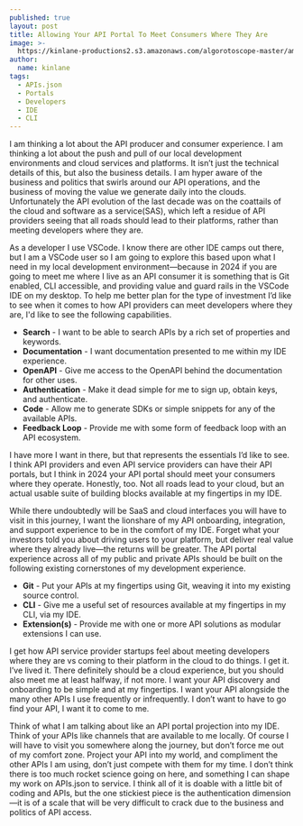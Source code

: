 ```yaml
---
published: true
layout: post
title: Allowing Your API Portal To Meet Consumers Where They Are
image: >-
  https://kinlane-productions2.s3.amazonaws.com/algorotoscope-master/america-immigration_dumping-ground-sin-will-find-you.jpeg
author:
  name: kinlane
tags:
  - APIs.json
  - Portals
  - Developers
  - IDE
  - CLI
---
```

I am thinking a lot about the API producer and consumer experience. I am thinking a lot about the push and pull of our local development environments and cloud services and platforms. It isn’t just the technical details of this, but also the business details. I am hyper aware of the business and politics that swirls around our API operations, and the business of moving the value we generate daily into the clouds. Unfortunately the API evolution of the last decade was on the coattails of the cloud and software as a service(SAS), which left a residue of API providers seeing that all roads should lead to their platforms, rather than meeting developers where they are. 

As a developer I use VSCode. I know there are other IDE camps out there, but I am a VSCode user so I am going to explore this based upon what I need in my local development environment—because in 2024 if you are going to meet me where I live as an API consumer it is something that is Git enabled, CLI accessible, and providing value and guard rails in the VSCode IDE on my desktop. To help me better plan for the type of investment I’d like to see when it comes to how API providers can meet developers where they are, I'd like to see the following capabilities.

- **Search** - I want to be able to search APIs by a rich set of properties and keywords.
- **Documentation** - I want documentation presented to me within my IDE experience.
- **OpenAPI** - Give me access to the OpenAPI behind the documentation for other uses.
- **Authentication** - Make it dead simple for me to sign up, obtain keys, and authenticate.
- **Code** - Allow me to generate SDKs or simple snippets for any of the available APIs.
- **Feedback Loop** - Provide me with some form of feedback loop with an API ecosystem.

I have more I want in there, but that represents the essentials I’d like to see. I think API providers and even API service providers can have their API portals, but I think in 2024 your API portal should meet your consumers where they operate. Honestly, too. Not all roads lead to your cloud, but an actual usable suite of building blocks available at my fingertips in my IDE.

While there undoubtedly will be SaaS and cloud interfaces you will have to visit in this journey, I want the lionshare of my API onboarding, integration, and support experience to be in the comfort of my IDE. Forget what your investors told you about driving users to your platform, but deliver real value where they already live—the returns will be greater. The API portal experience across all of my public and private APIs should be built on the following existing cornerstones of my development experience.

- **Git** - Put your APIs at my fingertips using Git, weaving it into my existing source control.
- **CLI** - Give me a useful set of resources available at my fingertips in my CLI, via my IDE.
- **Extension(s)** - Provide me with one or more API solutions as modular extensions I can use.

I get how API service provider startups feel about meeting developers where they are vs coming to their platform in the cloud to do things. I get it. I’ve lived it. There definitely should be a cloud experience, but you should also meet me at least halfway, if not more. I want your API discovery and onboarding to be simple and at my fingertips. I want your API alongside the many other APIs I use frequently or infrequently. I don’t want to have to go find your API, I want it to come to me. 

Think of what I am talking about like an API portal projection into my IDE. Think of your APIs like channels that are available to me locally. Of course I will have to visit you somewhere along the journey, but don’t force me out of my comfort zone. Project your API into my world, and compliment the other APIs I am using, don’t just compete with them for my time. I don’t think there is too much rocket science going on here, and something I can shape my work on APIs.json to service. I think all of it is doable with a little bit of coding and APIs, but the one stickiest piece is the authentication dimension—it is of a scale that will be very difficult to crack due to the business and politics of API access.